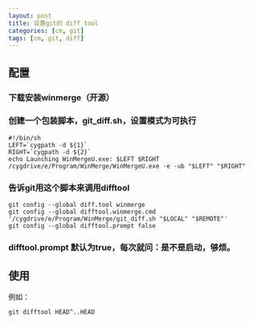 ```yaml
---
layout: post
title: 设置git的 diff tool
categories: [cm, git]
tags: [cm, git, diff]
---
```


## 配置

### 下载安装winmerge（开源）

### 创建一个包装脚本，git_diff.sh，设置模式为可执行

```
#!/bin/sh
LEFT=`cygpath -d ${1}`
RIGHT=`cygpath -d ${2}`
echo Launching WinMergeU.exe: $LEFT $RIGHT
/cygdrive/e/Program/WinMerge/WinMergeU.exe -e -ub "$LEFT" "$RIGHT"
```

### 告诉git用这个脚本来调用difftool

```
git config --global diff.tool winmerge
git config --global difftool.winmerge.cmd '/cygdrive/e/Program/WinMerge/git_diff.sh "$LOCAL" "$REMOTE"'
git config --global difftool.prompt false
```

### difftool.prompt 默认为true，每次就问：是不是启动，够烦。





## 使用

例如：

```
git difftool HEAD^..HEAD
```

